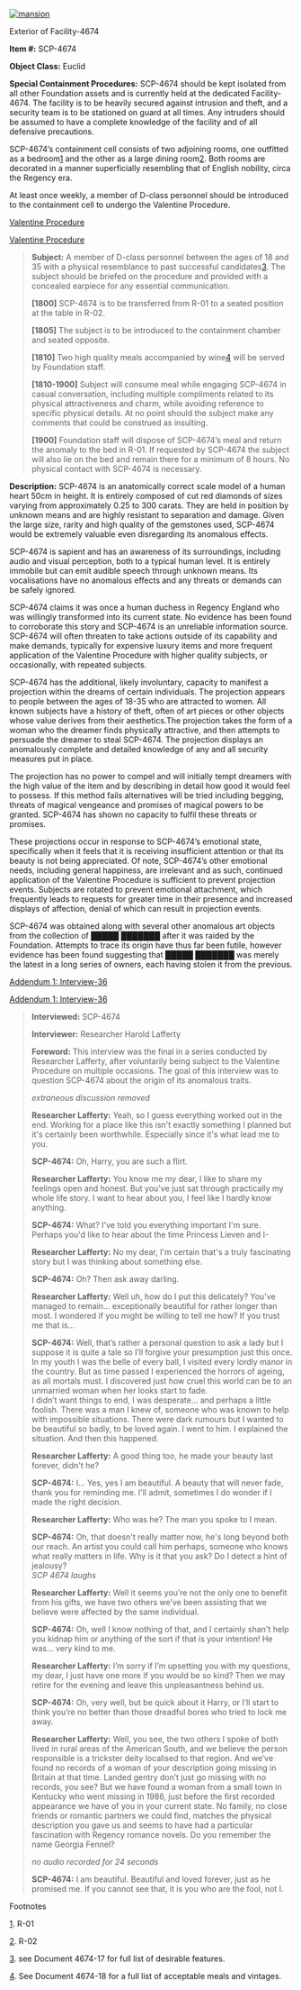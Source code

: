 [![mansion](http://scp-wiki.wdfiles.com/local--resized-images/scp-4674/mansion/medium.jpg)](http://scp-wiki.wdfiles.com/local--files/scp-4674/mansion)

Exterior of Facility-4674

**Item #:** SCP-4674

**Object Class:** Euclid

**Special Containment Procedures:** SCP-4674 should be kept isolated from all other Foundation assets and is currently held at the dedicated Facility-4674. The facility is to be heavily secured against intrusion and theft, and a security team is to be stationed on guard at all times. Any intruders should be assumed to have a complete knowledge of the facility and of all defensive precautions.

SCP-4674’s containment cell consists of two adjoining rooms, one outfitted as a bedroom[1](javascript:;) and the other as a large dining room[2](javascript:;). Both rooms are decorated in a manner superficially resembling that of English nobility, circa the Regency era.

At least once weekly, a member of D-class personnel should be introduced to the containment cell to undergo the Valentine Procedure.

[Valentine Procedure](javascript:;)

[Valentine Procedure](javascript:;)

> **Subject:** A member of D-class personnel between the ages of 18 and 35 with a physical resemblance to past successful candidates[3](javascript:;). The subject should be briefed on the procedure and provided with a concealed earpiece for any essential communication.
> 
> **\[1800\]** SCP-4674 is to be transferred from R-01 to a seated position at the table in R-02.
> 
> **\[1805\]** The subject is to be introduced to the containment chamber and seated opposite.
> 
> **\[1810\]** Two high quality meals accompanied by wine[4](javascript:;) will be served by Foundation staff.
> 
> **\[1810-1900\]** Subject will consume meal while engaging SCP-4674 in casual conversation, including multiple compliments related to its physical attractiveness and charm, while avoiding reference to specific physical details. At no point should the subject make any comments that could be construed as insulting.
> 
> **\[1900\]** Foundation staff will dispose of SCP-4674’s meal and return the anomaly to the bed in R-01. If requested by SCP-4674 the subject will also lie on the bed and remain there for a minimum of 8 hours. No physical contact with SCP-4674 is necessary.

**Description:** SCP-4674 is an anatomically correct scale model of a human heart 50cm in height. It is entirely composed of cut red diamonds of sizes varying from approximately 0.25 to 300 carats. They are held in position by unknown means and are highly resistant to separation and damage. Given the large size, rarity and high quality of the gemstones used, SCP-4674 would be extremely valuable even disregarding its anomalous effects.

SCP-4674 is sapient and has an awareness of its surroundings, including audio and visual perception, both to a typical human level. It is entirely immobile but can emit audible speech through unknown means. Its vocalisations have no anomalous effects and any threats or demands can be safely ignored.

SCP-4674 claims it was once a human duchess in Regency England who was willingly transformed into its current state. No evidence has been found to corroborate this story and SCP-4674 is an unreliable information source. SCP-4674 will often threaten to take actions outside of its capability and make demands, typically for expensive luxury items and more frequent application of the Valentine Procedure with higher quality subjects, or occasionally, with repeated subjects.

SCP-4674 has the additional, likely involuntary, capacity to manifest a projection within the dreams of certain individuals. The projection appears to people between the ages of 18-35 who are attracted to women. All known subjects have a history of theft, often of art pieces or other objects whose value derives from their aesthetics.The projection takes the form of a woman who the dreamer finds physically attractive, and then attempts to persuade the dreamer to steal SCP-4674. The projection displays an anomalously complete and detailed knowledge of any and all security measures put in place.

The projection has no power to compel and will initially tempt dreamers with the high value of the item and by describing in detail how good it would feel to possess. If this method fails alternatives will be tried including begging, threats of magical vengeance and promises of magical powers to be granted. SCP-4674 has shown no capacity to fulfil these threats or promises.

These projections occur in response to SCP-4674’s emotional state, specifically when it feels that it is receiving insufficient attention or that its beauty is not being appreciated. Of note, SCP-4674’s other emotional needs, including general happiness, are irrelevant and as such, continued application of the Valentine Procedure is sufficient to prevent projection events. Subjects are rotated to prevent emotional attachment, which frequently leads to requests for greater time in their presence and increased displays of affection, denial of which can result in projection events.

SCP-4674 was obtained along with several other anomalous art objects from the collection of █████ ███████ after it was raided by the Foundation. Attempts to trace its origin have thus far been futile, however evidence has been found suggesting that █████ ███████ was merely the latest in a long series of owners, each having stolen it from the previous.

[Addendum 1: Interview-36](javascript:;)

[Addendum 1: Interview-36](javascript:;)

> **Interviewed:** SCP-4674
> 
> **Interviewer:** Researcher Harold Lafferty
> 
> **Foreword:** This interview was the final in a series conducted by Researcher Lafferty, after voluntarily being subject to the Valentine Procedure on multiple occasions. The goal of this interview was to question SCP-4674 about the origin of its anomalous traits.
> 
> **<Begin Log>**
> 
> _extraneous discussion removed_
> 
> **Researcher Lafferty:** Yeah, so I guess everything worked out in the end. Working for a place like this isn't exactly something I planned but it's certainly been worthwhile. Especially since it's what lead me to you.
> 
> **SCP-4674:** Oh, Harry, you are such a flirt.
> 
> **Researcher Lafferty:** You know me my dear, I like to share my feelings open and honest. But you've just sat through practically my whole life story. I want to hear about you, I feel like I hardly know anything.
> 
> **SCP-4674:** What? I've told you everything important I'm sure. Perhaps you'd like to hear about the time Princess Lieven and I-
> 
> **Researcher Lafferty:** No my dear, I'm certain that's a truly fascinating story but I was thinking about something else.
> 
> **SCP-4674:** Oh? Then ask away darling.
> 
> **Researcher Lafferty:** Well uh, how do I put this delicately? You've managed to remain… exceptionally beautiful for rather longer than most. I wondered if you might be willing to tell me how? If you trust me that is…
> 
> **SCP-4674:** Well, that’s rather a personal question to ask a lady but I suppose it is quite a tale so I’ll forgive your presumption just this once. In my youth I was the belle of every ball, I visited every lordly manor in the country. But as time passed I experienced the horrors of ageing, as all mortals must. I discovered just how cruel this world can be to an unmarried woman when her looks start to fade.  
> I didn’t want things to end, I was desperate… and perhaps a little foolish. There was a man I knew of, someone who was known to help with impossible situations. There were dark rumours but I wanted to be beautiful so badly, to be loved again. I went to him. I explained the situation. And then this happened.
> 
> **Researcher Lafferty:** A good thing too, he made your beauty last forever, didn't he?
> 
> **SCP-4674:** I… Yes, yes I am beautiful. A beauty that will never fade, thank you for reminding me. I'll admit, sometimes I do wonder if I made the right decision.
> 
> **Researcher Lafferty:** Who was he? The man you spoke to I mean.
> 
> **SCP-4674:** Oh, that doesn't really matter now, he's long beyond both our reach. An artist you could call him perhaps, someone who knows what really matters in life. Why is it that you ask? Do I detect a hint of jealousy?  
> _SCP 4674 laughs_
> 
> **Researcher Lafferty:** Well it seems you’re not the only one to benefit from his gifts, we have two others we’ve been assisting that we believe were affected by the same individual.
> 
> **SCP-4674:** Oh, well I know nothing of that, and I certainly shan't help you kidnap him or anything of the sort if that is your intention! He was… very kind to me.
> 
> **Researcher Lafferty:** I’m sorry if I’m upsetting you with my questions, my dear, I just have one more if you would be so kind? Then we may retire for the evening and leave this unpleasantness behind us.
> 
> **SCP-4674:** Oh, very well, but be quick about it Harry, or I’ll start to think you’re no better than those dreadful bores who tried to lock me away.
> 
> **Researcher Lafferty:** Well, you see, the two others I spoke of both lived in rural areas of the American South, and we believe the person responsible is a trickster deity localised to that region. And we’ve found no records of a woman of your description going missing in Britain at that time. Landed gentry don’t just go missing with no records, you see? But we have found a woman from a small town in Kentucky who went missing in 1986, just before the first recorded appearance we have of you in your current state. No family, no close friends or romantic partners we could find, matches the physical description you gave us and seems to have had a particular fascination with Regency romance novels. Do you remember the name Georgia Fennel?
> 
> _no audio recorded for 24 seconds_
> 
> **SCP-4674:** I am beautiful. Beautiful and loved forever, just as he promised me. If you cannot see that, it is you who are the fool, not I.

Footnotes

[1](javascript:;). R-01

[2](javascript:;). R-02

[3](javascript:;). see Document 4674-17 for full list of desirable features.

[4](javascript:;). See Document 4674-18 for a full list of acceptable meals and vintages.